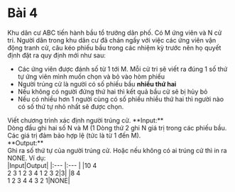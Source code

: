 # Bài 4
Khu dân cư ABC tiến hành bầu tổ trưởng dân phố. Có M ứng viên và N cử tri. Người dân trong khu dân cư đã chán ngấy với việc các ứng viên vận động tranh cử, câu kéo phiếu bầu trong các nhiệm kỳ trước nên họ quyết định đặt ra quy định mới như sau: <br />
* Các ứng viên được đánh số từ 1 tới M. Mỗi cử tri sẽ viết ra đúng 1 số thứ tự ứng viên mình muốn chọn và bỏ vào hòm phiếu
* Người trúng cử là người có số phiếu bầu **nhiều thứ hai**
* Nếu không có người đứng thứ hai thì kết quả bầu cử sẽ bị hủy bỏ
* Nếu có nhiều hơn 1 người cùng có số phiếu nhiều thứ hai thì người nào có số thứ tự nhỏ nhất sẽ được chọn.
<!--->
Viết chương trình xác định người trúng cử.

**Input:** <br />
Dòng đầu ghi hai số N và M (1<M<10, 5<N<500). <br />
Dòng thứ 2 ghi N giá trị trong các phiếu bầu. Các giá trị đảm bảo hợp lệ (tức là từ 1 đến M). <br />

**Output:** <br />
Ghi ra số thứ tự của người trúng cử. Hoặc nếu không có ai trúng cử thì in ra NONE.

Ví dụ: <br />
|Input|Output|
|:--- |:---  |
|10 4<br>2 3 1 2 3 4 1 2 3 2|3|
|8 4<br>1 2 3 4 4 3 2 1|NONE|
